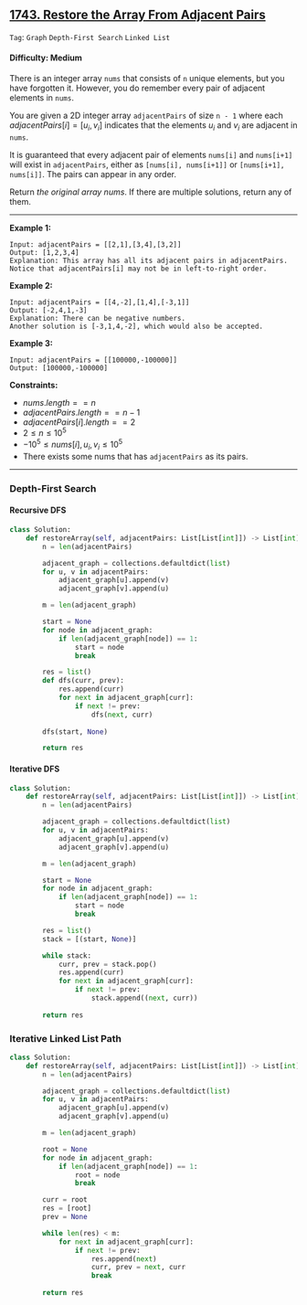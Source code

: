 ## [1743. Restore the Array From Adjacent Pairs](https://leetcode.com/problems/restore-the-array-from-adjacent-pairs)

```Tag```: ```Graph``` ```Depth-First Search``` ```Linked List```

#### Difficulty: Medium

There is an integer array ```nums``` that consists of ```n``` unique elements, but you have forgotten it. However, you do remember every pair of adjacent elements in ```nums```.

You are given a 2D integer array ```adjacentPairs``` of size ```n - 1``` where each $adjacentPairs[i] = [u_i, v_i]$ indicates that the elements $u_i$ and $v_i$ are adjacent in ```nums```.

It is guaranteed that every adjacent pair of elements ```nums[i]``` and ```nums[i+1]``` will exist in ```adjacentPairs```, either as ```[nums[i], nums[i+1]]``` or ```[nums[i+1], nums[i]]```. The pairs can appear in any order.

Return _the original array nums_. If there are multiple solutions, return any of them.

---

__Example 1:__
```
Input: adjacentPairs = [[2,1],[3,4],[3,2]]
Output: [1,2,3,4]
Explanation: This array has all its adjacent pairs in adjacentPairs.
Notice that adjacentPairs[i] may not be in left-to-right order.
```

__Example 2:__
```
Input: adjacentPairs = [[4,-2],[1,4],[-3,1]]
Output: [-2,4,1,-3]
Explanation: There can be negative numbers.
Another solution is [-3,1,4,-2], which would also be accepted.
```

__Example 3:__
```
Input: adjacentPairs = [[100000,-100000]]
Output: [100000,-100000]
```

__Constraints:__

- $nums.length == n$
- $adjacentPairs.length == n - 1$
- $adjacentPairs[i].length == 2$
- $2 \le n \le 10^5$
- $-10^5 \le nums[i], u_i, v_i \le 10^5$
- There exists some nums that has ```adjacentPairs``` as its pairs.

---

### Depth-First Search

#### Recursive DFS

```Python
class Solution:
    def restoreArray(self, adjacentPairs: List[List[int]]) -> List[int]:
        n = len(adjacentPairs)

        adjacent_graph = collections.defaultdict(list)
        for u, v in adjacentPairs:
            adjacent_graph[u].append(v)
            adjacent_graph[v].append(u)

        m = len(adjacent_graph)

        start = None
        for node in adjacent_graph:
            if len(adjacent_graph[node]) == 1:
                start = node
                break

        res = list()
        def dfs(curr, prev):
            res.append(curr)
            for next in adjacent_graph[curr]:
                if next != prev:
                    dfs(next, curr)
        
        dfs(start, None)

        return res
```

#### Iterative DFS

```Python
class Solution:
    def restoreArray(self, adjacentPairs: List[List[int]]) -> List[int]:
        n = len(adjacentPairs)

        adjacent_graph = collections.defaultdict(list)
        for u, v in adjacentPairs:
            adjacent_graph[u].append(v)
            adjacent_graph[v].append(u)

        m = len(adjacent_graph)

        start = None
        for node in adjacent_graph:
            if len(adjacent_graph[node]) == 1:
                start = node
                break

        res = list()
        stack = [(start, None)]

        while stack:
            curr, prev = stack.pop()
            res.append(curr)
            for next in adjacent_graph[curr]:
                if next != prev:
                    stack.append((next, curr))
        
        return res
```

### Iterative Linked List Path

```Python
class Solution:
    def restoreArray(self, adjacentPairs: List[List[int]]) -> List[int]:
        n = len(adjacentPairs)

        adjacent_graph = collections.defaultdict(list)
        for u, v in adjacentPairs:
            adjacent_graph[u].append(v)
            adjacent_graph[v].append(u)

        m = len(adjacent_graph)

        root = None
        for node in adjacent_graph:
            if len(adjacent_graph[node]) == 1:
                root = node
                break

        curr = root
        res = [root]
        prev = None

        while len(res) < m:
            for next in adjacent_graph[curr]:
                if next != prev:
                    res.append(next)
                    curr, prev = next, curr
                    break
        
        return res
```

